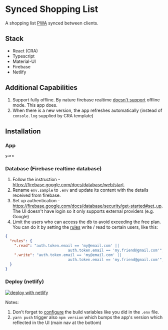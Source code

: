# Synced Shopping List

A shopping list <a href="https://developer.mozilla.org/en-US/docs/Web/Progressive_web_apps" target="_blank">PWA</a> synced between clients.

## Stack

- React (CRA)
- Typescript
- Material-UI
- Firebase
- Netlify

## Additional Capabilities

1. Support fully offline. By nature firebase realtime [doesn't support](https://github.com/firebase/firebase-js-sdk/issues/3905#issuecomment-705194518) offline mode. This app does.
2. When there is a new version, the app refreshes automatically (instead of `console.log` supplied by CRA template)

## Installation

### App

```sh
yarn
```

### Database (Firebase realtime database)

1. Follow the instruction - <a href="https://firebase.google.com/docs/database/web/start" target="_blank">https://firebase.google.com/docs/database/web/start</a>.
2. Rename `env.sample` to `.env` and update its content with the details received from firebase.
3. Set up authentication - <a href="https://firebase.google.com/docs/database/security/get-started#set_up" target="_blank">https://firebase.google.com/docs/database/security/get-started#set_up</a>. The UI doesn't have login so it only supports external providers (e.g. Google)
4. Limit the users who can access the db to avoid exceeding the free plan. You can do it by setting the <a href="https://firebase.google.com/docs/database/security/get-started#access_your_rules" target="_blank">rules</a> write / read to certain users, like this:

```json
{
  "rules": {
    ".read": "auth.token.email == 'my@email.com' ||
							auth.token.email == 'my.friend@gmail.com'",
    ".write": "auth.token.email == 'my@email.com' ||
							auth.token.email == 'my.friend@gmail.com'",
  }
}
```

### Deploy (netlify)

<a href="https://app.netlify.com/start/deploy?repository=https://github.com/moshfeu/synced-shopping-list" target="_blank"><img src="https://www.netlify.com/img/deploy/button.svg" alt="deploy with netlify"></a>

Notes:

1. Don't forget to <a href="https://docs.netlify.com/configure-builds/environment-variables/#declare-variables" target="_blank">configure</a> the build variables like you did in the `.env` file.
2. `yarn push` trigger also `npm version` which bumps the app's version which reflected in the UI (main nav at the bottom)
